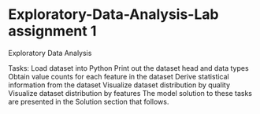 # Exploratory-Data-Analysis-Lab assignment 1
Exploratory Data Analysis

Tasks:
Load dataset into Python
Print out the dataset head and data types
Obtain value counts for each feature in the dataset
Derive statistical information from the dataset
Visualize dataset distribution by quality
Visualize dataset distribution by features
The model solution to these tasks are presented in the Solution section that follows.
